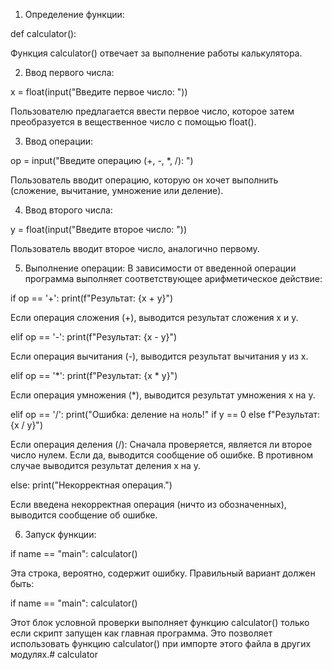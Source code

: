 1. Определение функции:

def calculator():

Функция calculator() отвечает за выполнение работы калькулятора.

2. Ввод первого числа:

x = float(input("Введите первое число: "))

Пользователю предлагается ввести первое число, которое затем преобразуется в вещественное число с помощью float().

3. Ввод операции:

op = input("Введите операцию (+, -, *, /): ")

Пользователь вводит операцию, которую он хочет выполнить (сложение, вычитание, умножение или деление).

4. Ввод второго числа:

y = float(input("Введите второе число: "))

Пользователь вводит второе число, аналогично первому.

5. Выполнение операции: В зависимости от введенной операции программа выполняет соответствующее арифметическое действие:

if op == '+': print(f"Результат: {x + y}")

Если операция сложения (+), выводится результат сложения x и y.

elif op == '-': print(f"Результат: {x - y}")

Если операция вычитания (-), выводится результат вычитания y из x.

elif op == '*': print(f"Результат: {x * y}")

Если операция умножения (*), выводится результат умножения x на y.

elif op == '/': print("Ошибка: деление на ноль!" if y == 0 else f"Результат: {x / y}")

Если операция деления (/): Сначала проверяется, является ли второе число нулем. Если да, выводится сообщение об ошибке. В противном случае выводится результат деления x на y.

else: print("Некорректная операция.")

Если введена некорректная операция (ничто из обозначенных), выводится сообщение об ошибке.

6. Запуск функции:

if name == "main": calculator()

Эта строка, вероятно, содержит ошибку. Правильный вариант должен быть:

if name == "main": calculator()

Этот блок условной проверки выполняет функцию calculator() только если скрипт запущен как главная программа. Это позволяет использовать функцию calculator() при импорте этого файла в других модулях.# calculator
